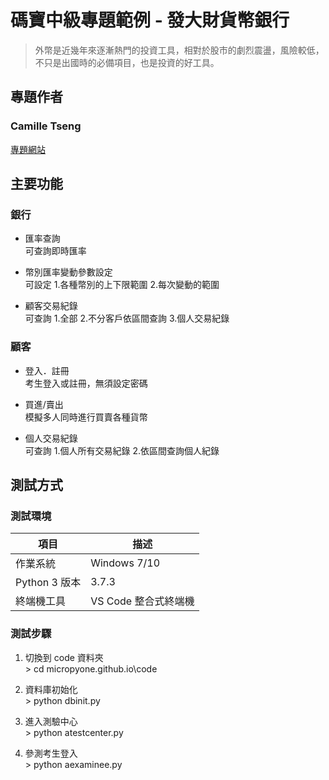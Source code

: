 # 碼寶中級專題範例 - 發大財貨幣銀行

> 外幣是近幾年來逐漸熱門的投資工具，相對於股市的劇烈震盪，風險較低，不只是出國時的必備項目，也是投資的好工具。

## 專題作者

### Camille Tseng

[專題網站](https://cam-ille.github.io/)

## 主要功能

### 銀行

* 匯率查詢  
可查詢即時匯率

* 幣別匯率變動參數設定  
可設定 1.各種幣別的上下限範圍 2.每次變動的範圍

* 顧客交易紀錄  
可查詢 1.全部 2.不分客戶依區間查詢 3.個人交易紀錄

### 顧客

* 登入．註冊  
考生登入或註冊，無須設定密碼

* 買進/賣出  
模擬多人同時進行買賣各種貨幣

* 個人交易紀錄  
可查詢 1.個人所有交易紀錄 2.依區間查詢個人紀錄

## 測試方式

### 測試環境

| 項目 | 描述 |
| ------- | ------------ |
| 作業系統 | Windows 7/10 |
| Python 3 版本 | 3.7.3 |
| 終端機工具 | VS Code 整合式終端機 |

### 測試步驟

1. 切換到 code 資料夾  
\> cd micropyone.github.io\code 

1. 資料庫初始化  
\> python dbinit.py

1. 進入測驗中心  
\> python atestcenter.py

1. 參測考生登入  
\> python aexaminee.py